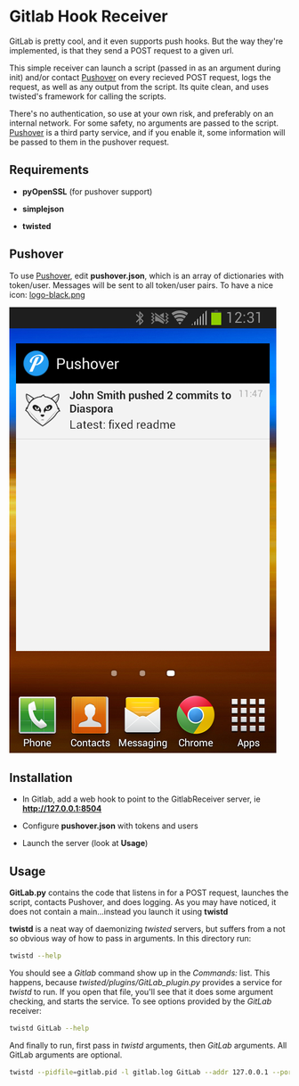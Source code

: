 # Gitlab Hook Receiver

GitLab is pretty cool, and it even supports push hooks. But the way they're implemented, is that they send a POST request to a given url.

This simple receiver can launch a script (passed in as an argument during init) and/or contact [Pushover] on every recieved POST request, logs the request, as well as any output from the script. Its quite clean, and uses twisted's framework for calling the scripts.

There's no authentication, so use at your own risk, and preferably on an internal network. For some safety, no arguments are passed to the script. [Pushover] is a third party service, and if you enable it, some information will be passed to them in the pushover request.

## Requirements

* **pyOpenSSL** (for pushover support)

* **simplejson**

* **twisted**

## Pushover
To use [Pushover], edit **pushover.json**, which is an array of dictionaries with token/user. Messages will be sent to all token/user pairs. To have a nice icon: [logo-black.png]

![ScreenShot](ScreenShot.png)

## Installation

* In Gitlab, add a web hook to point to the GitlabReceiver server, ie **http://127.0.0.1:8504**

* Configure **pushover.json** with tokens and users

* Launch the server (look at **Usage**)

## Usage
**GitLab.py** contains the code that listens in for a POST request, launches the script, contacts Pushover, and does logging. As you may have noticed, it does not contain a main...instead you launch it using **twistd**

**twistd** is a neat way of daemonizing _twisted_ servers, but suffers from a not so obvious way of how to pass in arguments. In this directory run:

```bash
twistd --help
```

You should see a _Gitlab_ command show up in the _Commands:_ list. This happens, because _twisted/plugins/GitLab\_plugin.py_ provides a service for _twistd_ to run. If you open that file, you'll see that it does some argument checking, and starts the service. To see options provided by the _GitLab_ receiver:

```bash
twistd GitLab --help
```

And finally to run, first pass in _twistd_ arguments, then _GitLab_ arguments. All GitLab arguments are optional.

```bash
twistd --pidfile=gitlab.pid -l gitlab.log GitLab --addr 127.0.0.1 --port 8504 --pushover pushover.json --script example.sh
```

[Pushover]:https://pushover.net/
[logo-black.png]:https://github.com/gitlabhq/gitlabhq/blob/master/app/assets/images/logo-black.png
